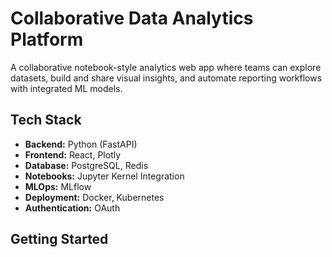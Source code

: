 # Collaborative Data Analytics Platform

A collaborative notebook-style analytics web app where teams can explore datasets, build and share visual insights, and automate reporting workflows with integrated ML models.

## Tech Stack

- **Backend:** Python (FastAPI)
- **Frontend:** React, Plotly
- **Database:** PostgreSQL, Redis
- **Notebooks:** Jupyter Kernel Integration
- **MLOps:** MLflow
- **Deployment:** Docker, Kubernetes
- **Authentication:** OAuth

## Getting Started

